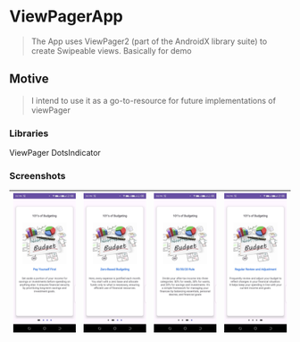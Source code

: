 # ViewPagerApp
> The App uses ViewPager2 (part of the AndroidX library suite) to create Swipeable views. Basically for demo

## Motive
> I intend to use it as a go-to-resource for future implementations of viewPager

### Libraries
ViewPager
DotsIndicator 

### Screenshots
| <img src="screenshots/1.jpeg" width=280/> | <img src="screenshots/2.jpeg" width=280/> | <img src="screenshots/3.jpeg" width=280/> | <img src="screenshots/4.jpeg" width=280/> |
|:-----------------------------------------:|:-----------------------------------------:|:-----------------------------------------:|------------------------------------------:|
